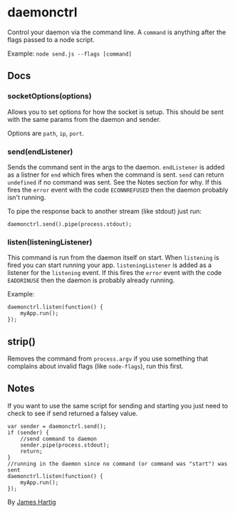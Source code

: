 # daemonctrl #

Control your daemon via the command line. A `command` is anything after the flags passed to a node script.

Example: `node send.js --flags [command]`

## Docs ##

### socketOptions(options) ###
Allows you to set options for how the socket is setup. This should be sent with the same params from the daemon
and sender.

Options are `path`, `ip`, `port`.

### send(endListener) ###
Sends the command sent in the args to the daemon. `endListener` is added as a listner for `end` which fires when the
command is sent.
`send` can return `undefined` if no command was sent. See the Notes section for why. If this fires the `error` event
with the code `ECONNREFUSED` then the daemon probably isn't running.

To pipe the response back to another stream (like stdout) just run:
```
daemonctrl.send().pipe(process.stdout);
```

### listen(listeningListener) ###
This command is run from the daemon itself on start. When `listening` is fired you can start running your app.
`listeningListener` is added as a listener for the `listening` event. If this fires the `error` event with the code 
`EADDRINUSE` then the daemon is probably already running.

Example:
```
daemonctrl.listen(function() {
    myApp.run();
});
```

## strip() ##
Removes the command from `process.argv` if you use something that complains about invalid flags (like `node-flags`),
run this first.

## Notes ##

If you want to use the same script for sending and starting you just need to check to see if send returned a falsey value.
```
var sender = daemonctrl.send();
if (sender) {
    //send command to daemon
    sender.pipe(process.stdout);
    return;
}
//running in the daemon since no command (or command was "start") was sent 
daemonctrl.listen(function() {
    myApp.run();
});
```

By [James Hartig](https://github.com/fastest963/)
